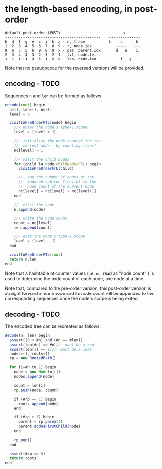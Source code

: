 
<!-- ======================================================================= -->
# the length-based encoding, in post-order

```
default post-order (POST)                            a
-------------------------------------------   ---------------
b  d  f  g  e  c  i  h  a - n, trace           b    c      h
1  2  3  4  5  6  7  8  9 - r, node.idx           -----   ---
9  6  5  5  6  9  8  9  x - par, parent.idx       d   e    i
2  3  4  4  3  2  3  2  1 - lvl, node.lvl           -----
1  1  1  1  3  5  1  2  9 - len, node.len           f   g
```

Note that no pseudocode for the reversed versions will be provided.

<!-- ======================================================================= -->
## encoding - TODO

Sequences `n` and `len` can be formed as follows.

```js
encode(root) begin
  n=(), len=(), nc=()
  level = 0

  visitInPreOrderFTL(node) begin
    //- enter the node's type-1 scope
    level = (level + 1)

    //- initialize the node counter for the
    //  current node - by counting itself
    nc[level] = 1

    //- visit the child nodes
    for (child in node.childNodesFTL) begin
      visitInPreOrderFTL(child)

      //- add the number of nodes of the
      //  induced subtree T[child] to the
      //  node count of the current node
      nc[level] = nc[level] + nc[level+1]
    end

    //- visit the node
    n.append(node)

    //- write the node count
    count = nc[level]
    len.append(count)

    //- exit the node's type-1 scope
    level = (level - 1)
  end

  visitInPreOrderFTL(root)
  return n,len
end
```

Note that a hashtable of counter values (i.e. `nc`, read as "node count" )
is used to determine the node count of each node, one node at a time.

Note that, compared to the pre-order version, this post-order version is
straight forward since a node and its node count will be appended to the
corresponding sequences once the node's scope is being exited.

<!-- ======================================================================= -->
## decoding - TODO

The encoded tree can be recreated as follows.

```js
decode(n, len) begin
  assert((0 < #n) and (#n == #len))
  assert(len[#n] == #n)//- must be a root
  assert(len[1] == 1)//- must be a leaf
  nodes=(), roots=()
  rp = new RootedPath()

  for (i=#n to 1) begin
    node = new Node(n[i])
    nodes.append(node)

    count = len[i]
    rp.push(node, count)

    if (#rp == 1) begin
      roots.append(node)
    end

    if (#rp > 1) begin
      parent = rp.parent()
      parent.addAsFirstChild(node)
    end

    rp.pop()
  end

  assert(#rp == 0)
  return roots
end
```
